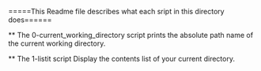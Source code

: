 =====This Readme file describes what each sript in this directory does======

** The  0-current_working_directory script prints the absolute path name of the current working directory.

** The 1-listit script Display the contents list of your current directory.
